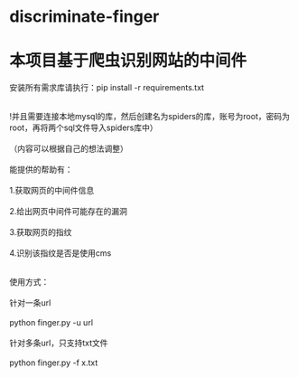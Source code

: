 # discriminate-finger


<h1>本项目基于爬虫识别网站的中间件</h1>
安装所有需求库请执行：pip install -r requirements.txt

<br>!并且需要连接本地mysql的库，然后创建名为spiders的库，账号为root，密码为root，再将两个sql文件导入spiders库中）</br>
<br>（内容可以根据自己的想法调整）</br>
<br>能提供的帮助有：</br>
<br>1.获取网页的中间件信息</br>
<br>2.给出网页中间件可能存在的漏洞</br>
<br>3.获取网页的指纹</br>
<br>4.识别该指纹是否是使用cms</br>


<br>使用方式：</br>
<br>针对一条url</br>
<br>python finger.py -u url</br>
<br>针对多条url，只支持txt文件</br>
<br>python finger.py -f x.txt</br>




